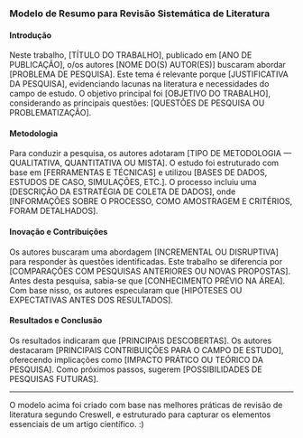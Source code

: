 ### Modelo de Resumo para Revisão Sistemática de Literatura

#### Introdução

Neste trabalho, [TÍTULO DO TRABALHO], publicado em [ANO DE PUBLICAÇÃO], o/os autores [NOME DO(S) AUTOR(ES)] buscaram abordar [PROBLEMA DE PESQUISA]. Este tema é relevante porque [JUSTIFICATIVA DA PESQUISA], evidenciando lacunas na literatura e necessidades do campo de estudo. O objetivo principal foi [OBJETIVO DO TRABALHO], considerando as principais questões: [QUESTÕES DE PESQUISA OU PROBLEMATIZAÇÃO].

#### Metodologia

Para conduzir a pesquisa, os autores adotaram [TIPO DE METODOLOGIA — QUALITATIVA, QUANTITATIVA OU MISTA]. O estudo foi estruturado com base em [FERRAMENTAS E TÉCNICAS] e utilizou [BASES DE DADOS, ESTUDOS DE CASO, SIMULAÇÕES, ETC.]. O processo incluiu uma [DESCRIÇÃO DA ESTRATÉGIA DE COLETA DE DADOS], onde [INFORMAÇÕES SOBRE O PROCESSO, COMO AMOSTRAGEM E CRITÉRIOS, FORAM DETALHADOS].

#### Inovação e Contribuições

Os autores buscaram uma abordagem [INCREMENTAL OU DISRUPTIVA] para responder às questões identificadas. Este trabalho se diferencia por [COMPARAÇÕES COM PESQUISAS ANTERIORES OU NOVAS PROPOSTAS]. Antes desta pesquisa, sabia-se que [CONHECIMENTO PRÉVIO NA ÁREA]. Com base nisso, os autores especularam que [HIPÓTESES OU EXPECTATIVAS ANTES DOS RESULTADOS].

#### Resultados e Conclusão

Os resultados indicaram que [PRINCIPAIS DESCOBERTAS]. Os autores destacaram [PRINCIPAIS CONTRIBUIÇÕES PARA O CAMPO DE ESTUDO], oferecendo implicações como [IMPACTO PRÁTICO OU TEÓRICO DA PESQUISA]. Como próximos passos, sugerem [POSSIBILIDADES DE PESQUISAS FUTURAS].

---

O modelo acima  foi criado com base nas melhores práticas de revisão de literatura segundo Creswell, e estruturado para capturar os elementos essenciais de um artigo científico. :)